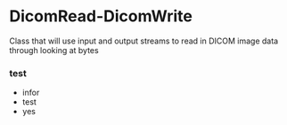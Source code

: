 # DicomRead-DicomWrite
Class that will use input and output streams to read in DICOM image data through looking at bytes

### test
- infor
- test
- yes
